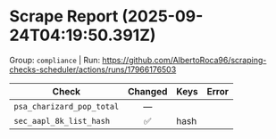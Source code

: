 # Scrape Report (2025-09-24T04:19:50.391Z)

Group: `compliance`  |  Run: https://github.com/AlbertoRoca96/scraping-checks-scheduler/actions/runs/17966176503

| Check | Changed | Keys | Error |
|---|:---:|:--|:--|
| `psa_charizard_pop_total` | — |  |  |
| `sec_aapl_8k_list_hash` | ✅ | hash |  |
